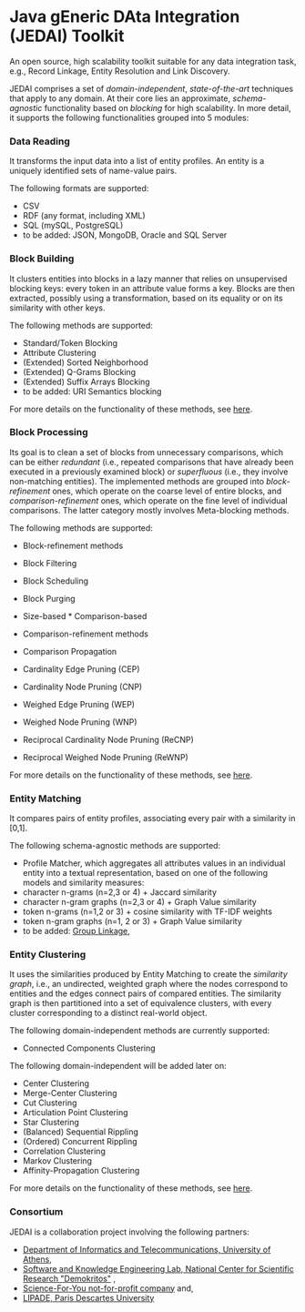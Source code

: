 # Java gEneric DAta Integration (JEDAI) Toolkit
An open source, high scalability toolkit suitable for any data integration task, e.g., Record Linkage, Entity Resolution and Link Discovery.

JEDAI comprises a set of *domain-independent*, *state-of-the-art* techniques that apply to any domain. At their core lies an approximate, *schema-agnostic* functionality based on *blocking* for high scalability. In more detail, it supports the following functionalities grouped into 5 modules:

### Data Reading 
It transforms the input data into a list of entity profiles. An entity is a uniquely identified sets of name-value pairs. 

The following formats are supported:
 * CSV 
 * RDF (any format, including XML)
 * SQL (mySQL, PostgreSQL)
 * to be added: JSON, MongoDB, Oracle and SQL Server
  
### Block Building 
It clusters entities into blocks in a lazy manner that relies on unsupervised blocking keys: every token in an attribute value forms a key. Blocks are then extracted, possibly using a transformation, based on its equality or on its similarity with other keys.

The following methods are supported:
 * Standard/Token Blocking
 * Attribute Clustering
 * (Extended) Sorted Neighborhood
 * (Extended) Q-Grams Blocking
 * (Extended) Suffix Arrays Blocking
 * to be added: URI Semantics blocking
  
For more details on the functionality of these methods, see [here](http://www.vldb.org/pvldb/vol9/p312-papadakis.pdf).  

### Block Processing
Its goal is to clean a set of blocks from unnecessary comparisons, which can be either *redundant* (i.e., repeated comparisons that have already been executed in a previously examined block) or *superfluous* (i.e., they involve non-matching entities).
The implemented methods are grouped into *block-refinement* ones, which operate on the coarse level of entire blocks, and *comparison-refinement* ones, which operate on the fine level of individual comparisons. The latter category mostly involves Meta-blocking methods.

The following methods are supported:
* Block-refinement methods
 *  Block Filtering
 *  Block Scheduling
 *  Block Purging
   * Size-based
    * Comparison-based
   
* Comparison-refinement methods
 * Comparison Propagation
 * Cardinality Edge Pruning (CEP)
 * Cardinality Node Pruning (CNP)
 * Weighed Edge Pruning (WEP)
 * Weighed Node Pruning (WNP)
 * Reciprocal Cardinality Node Pruning (ReCNP)
 * Reciprocal Weighed Node Pruning (ReWNP)

For more details on the functionality of these methods, see [here](http://www.vldb.org/pvldb/vol9/p684-papadakis.pdf).  

### Entity Matching

It compares pairs of entity profiles, associating every pair with a similarity in [0,1].

The following schema-agnostic methods are supported:

* Profile Matcher, which aggregates all attributes values in an individual entity into a textual representation, based on one of the following models and similarity measures:
 * character n-grams (n=2,3 or 4) + Jaccard similarity
 * character n-gram graphs (n=2,3 or 4) + Graph Value similarity
 * token n-grams (n=1,2 or 3) + cosine similarity with TF-IDF weights
 * token n-gram graphs (n=1, 2 or 3) + Graph Value similarity
* to be added: [Group Linkage](http://pike.psu.edu/publications/icde07.pdf), 

### Entity Clustering

It uses the similarities produced by Entity Matching to create the *similarity graph*, i.e., an undirected, weighted graph where the nodes correspond to entities and the edges connect pairs of compared entities. The similarity graph is then partitioned into a set of equivalence clusters, with every cluster corresponding to a distinct real-world object.

The following domain-independent methods are currently supported:
* Connected Components Clustering

The following domain-independent will be added later on:

* Center Clustering
* Merge-Center Clustering
* Cut Clustering
* Articulation Point Clustering
* Star Clustering
* (Balanced) Sequential Rippling
* (Ordered) Concurrent Rippling
* Correlation Clustering
* Markov Clustering
* Affinity-Propagation Clustering

For more details on the functionality of these methods, see [here](http://www.vldb.org/pvldb/2/vldb09-1025.pdf). 


### Consortium

JEDAI is a collaboration project involving the following partners:
* [Department of Informatics and Telecommunications, University of Athens](http://www.di.uoa.gr),
* [Software and Knowledge Engineering Lab, National Center for Scientific Research "Demokritos"](https://www.iit.demokritos.gr/skel) ,
* [Science-For-You not-for-profit company](http://www.scify.gr/site/en) and, 
* [LIPADE, Paris Descartes University](http://lipade.mi.parisdescartes.fr)

